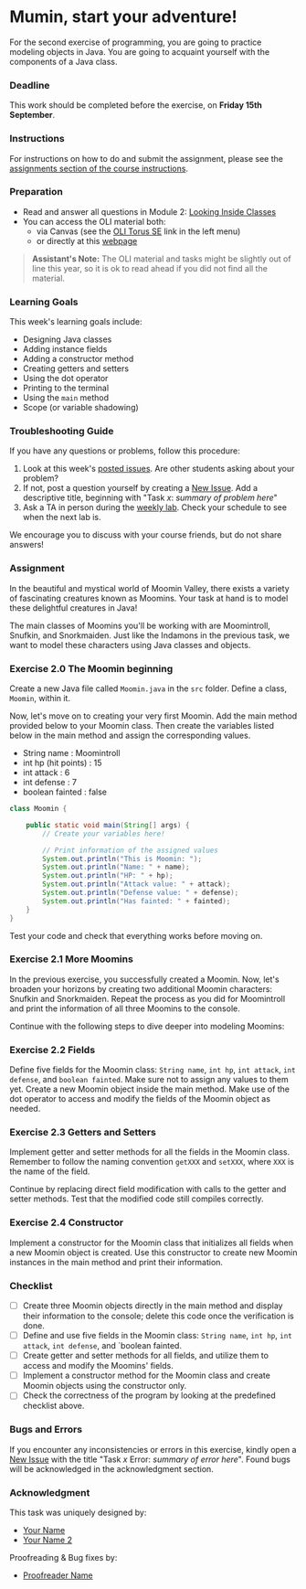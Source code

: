 # Mumin, start your adventure!

For the second exercise of programming, you are going to practice modeling objects in Java. You are going to acquaint yourself with the components of a Java class.

### Deadline
This work should be completed before the exercise, on **Friday 15th September**.

### Instructions
For instructions on how to do and submit the assignment, please see the
[assignments section of the course instructions](https://gits-15.sys.kth.se/inda-23/course-instructions#assignments).

### Preparation

- Read and answer all questions in Module 2: [Looking Inside Classes](https://qbl.sys.kth.se/sections/dd1337_ht23_programmering_prog/container/looking_inside_classes)
- You can access the OLI material both:
  - via Canvas (see the [OLI Torus SE](https://canvas.kth.se/courses/41415/external_tools/4247) link in the left menu)
  - or directly at this [webpage](https://qbl.sys.kth.se/sections/dd1337_ht23_programmering_prog/container/dd1337__programming)


> **Assistant's Note:** The OLI material and tasks might be slightly out of line this year, so it is ok to read ahead if you did not find all the material.

### Learning Goals

This week's learning goals include:
- Designing Java classes
- Adding instance fields
- Adding a constructor method
- Creating getters and setters
- Using the dot operator
- Printing to the terminal
- Using the `main` method
- Scope (or variable shadowing)

### Troubleshooting Guide
If you have any questions or problems, follow this procedure: 

1. Look at this week's [posted issues](https://gits-15.sys.kth.se/inda-23/help/issues). Are other students asking about your problem?
2. If not, post a question yourself by creating a [New Issue](https://gits-15.sys.kth.se/inda-23/help/issues/new). Add a descriptive title, beginning with "Task *x*: *summary of problem here*"
3. Ask a TA in person during the [weekly lab](https://queue.csc.kth.se/Queue/INDA). Check your schedule to see when the next lab is.

We encourage you to discuss with your course friends, but do not share answers!

### Assignment

In the beautiful and mystical world of Moomin Valley, there exists a variety of fascinating creatures known as Moomins. Your task at hand is to model these delightful creatures in Java! 

The main classes of Moomins you'll be working with are Moomintroll, Snufkin, and Snorkmaiden. Just like the Indamons in the previous task, we want to model these characters using Java classes and objects.

### Exercise 2.0 The Moomin beginning

Create a new Java file called `Moomin.java` in the `src` folder. Define a class, `Moomin`, within it. 

Now, let's move on to creating your very first Moomin. Add the main method provided below to your Moomin class. Then create the variables listed below in the main method and assign the corresponding values.  

- String name : Moomintroll
- int hp (hit points) : 15
- int attack : 6
- int defense : 7
- boolean fainted : false

```java
class Moomin {

    public static void main(String[] args) {
        // Create your variables here!

        // Print information of the assigned values
        System.out.println("This is Moomin: ");
        System.out.println("Name: " + name);
        System.out.println("HP: " + hp);
        System.out.println("Attack value: " + attack);
        System.out.println("Defense value: " + defense);
        System.out.println("Has fainted: " + fainted);
    }
}
```

Test your code and check that everything works before moving on.

### Exercise 2.1 More Moomins

In the previous exercise, you successfully created a Moomin. Now, let's broaden your horizons by creating two additional Moomin characters: Snufkin and Snorkmaiden. Repeat the process as you did for Moomintroll and print the information of all three Moomins to the console.

Continue with the following steps to dive deeper into modeling Moomins:

### Exercise 2.2 Fields

Define five fields for the Moomin class: `String name`, `int hp`, `int attack`, `int defense`, and `boolean fainted`. Make sure not to assign any values to them yet. Create a new Moomin object inside the main method. Make use of the dot operator to access and modify the fields of the Moomin object as needed.

### Exercise 2.3 Getters and Setters

Implement getter and setter methods for all the fields in the Moomin class. Remember to follow the naming convention `getXXX` and `setXXX`, where `XXX` is the name of the field. 

Continue by replacing direct field modification with calls to the getter and setter methods. Test that the modified code still compiles correctly.

### Exercise 2.4 Constructor

Implement a constructor for the Moomin class that initializes all fields when a new Moomin object is created. Use this constructor to create new Moomin instances in the main method and print their information.

### Checklist
- [ ] Create three Moomin objects directly in the main method and display their information to the console; delete this code once the verification is done.
- [ ] Define and use five fields in the Moomin class: `String name`, `int hp`, `int attack`, `int defense`, and `boolean fainted.
- [ ] Create getter and setter methods for all fields, and utilize them to access and modify the Moomins' fields.
- [ ] Implement a constructor method for the Moomin class and create Moomin objects using the constructor only.
- [ ] Check the correctness of the program by looking at the predefined checklist above.

### Bugs and Errors
If you encounter any inconsistencies or errors in this exercise, kindly open a [New Issue](https://gits-15.sys.kth.se/inda-23/help/issues/new) with the title "Task *x* Error: *summary of error here*". Found bugs will be acknowledged in the acknowledgment section.

### Acknowledgment
This task was uniquely designed by:
- [Your Name](mailto:your@email.com)
- [Your Name 2](mailto:your2@email.com)

Proofreading & Bug fixes by:
- [Proofreader Name](mailto:proofreader@email.com)